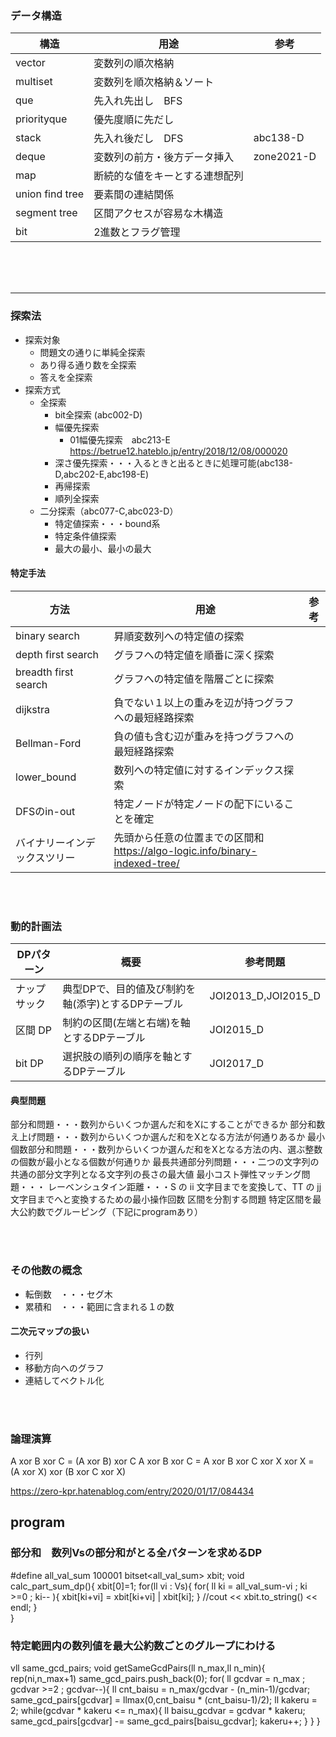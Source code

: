 

### データ構造
|構造|用途|参考|
|-|-|-|
|vector         |変数列の順次格納|
|multiset       |変数列を順次格納＆ソート|
|que            |先入れ先出し　BFS|
|priorityque    |優先度順に先だし|
|stack          |先入れ後だし　DFS|abc138-D
|deque          |変数列の前方・後方データ挿入|zone2021-D
|map            |断続的な値をキーとする連想配列
|union find tree|要素間の連結関係
|segment tree   |区間アクセスが容易な木構造
|bit            |2進数とフラグ管理

<br>
<br>
<br>
<hr>

### 探索法
- 探索対象
  - 問題文の通りに単純全探索
  - あり得る通り数を全探索
  - 答えを全探索
- 探索方式
  - 全探索
    - bit全探索 (abc002-D)
    - 幅優先探索
      - 01幅優先探索　abc213-E https://betrue12.hateblo.jp/entry/2018/12/08/000020
    - 深さ優先探索・・・入るときと出るときに処理可能(abc138-D,abc202-E,abc198-E)
    - 再帰探索
    - 順列全探索
  - 二分探索（abc077-C,abc023-D）
    - 特定値探索・・・bound系
    - 特定条件値探索
    - 最大の最小、最小の最大
#### 特定手法
|方法|用途|参考|
|-|-|-|
|binary search  |昇順変数列への特定値の探索|
|depth first search |グラフへの特定値を順番に深く探索|
|breadth first search |グラフへの特定値を階層ごとに探索
|dijkstra | 負でない１以上の重みを辺が持つグラフへの最短経路探索
|Bellman-Ford | 負の値も含む辺が重みを持つグラフへの最短経路探索
|lower_bound | 数列への特定値に対するインデックス探索
|DFSのin-out|特定ノードが特定ノードの配下にいることを確定
|バイナリーインデックスツリー|先頭から任意の位置までの区間和　https://algo-logic.info/binary-indexed-tree/

<br>
<br>

### 動的計画法
|DPパターン|概要|参考問題|
|-|-|-|
|ナップサック|典型DPで、目的値及び制約を軸(添字)とするDPテーブル|JOI2013_D,JOI2015_D|
|区間 DP|制約の区間(左端と右端)を軸とするDPテーブル|JOI2015_D|
|bit DP|選択肢の順列の順序を軸とするDPテーブル|JOI2017_D|

#### 典型問題
部分和問題・・・数列からいくつか選んだ和をXにすることができるか
部分和数え上げ問題・・・数列からいくつか選んだ和をXとなる方法が何通りあるか
最小個数部分和問題・・・数列からいくつか選んだ和をXとなる方法の内、選ぶ整数の個数が最小となる個数が何通りか
最長共通部分列問題・・・二つの文字列の共通の部分文字列となる文字列の長さの最大値
最小コスト弾性マッチング問題・・・
レーベンシュタイン距離・・・S の ii 文字目までを変換して、TT の jj 文字目までへと変換するための最小操作回数
区間を分割する問題
特定区間を最大公約数でグルーピング（下記にprogramあり）

<br>
<br>

### その他数の概念
- 転倒数　・・・セグ木
- 累積和　・・・範囲に含まれる１の数

#### 二次元マップの扱い
- 行列
- 移動方向へのグラフ
- 連結してベクトル化

<br>
<br>


### 論理演算
A xor B xor C = (A xor B) xor C
A xor B xor C = A xor B xor C xor X xor X = (A xor X) xor (B xor C xor X)

https://zero-kpr.hatenablog.com/entry/2020/01/17/084434



## program
### 部分和　数列Vsの部分和がとる全パターンを求めるDP
#define all_val_sum 100001
bitset<all_val_sum> xbit;
void calc_part_sum_dp(){
    xbit[0]=1;
    for(ll vi : Vs){
        for( ll ki = all_val_sum-vi ; ki >=0 ; ki-- ){
            xbit[ki+vi] = xbit[ki+vi] | xbit[ki];
        }
        //cout << xbit.to_string() << endl;
    }    
}
### 特定範囲内の数列値を最大公約数ごとのグループにわける
vll same_gcd_pairs;
void getSameGcdPairs(ll n_max,ll n_min){
    rep(ni,n_max+1) same_gcd_pairs.push_back(0); 
    for( ll gcdvar = n_max ; gcdvar >=2 ; gcdvar--){
        ll cnt_baisu = n_max/gcdvar - (n_min-1)/gcdvar;
        same_gcd_pairs[gcdvar] = llmax(0,cnt_baisu * (cnt_baisu-1)/2);
        ll kakeru = 2;
        while(gcdvar * kakeru <= n_max){
            ll baisu_gcdvar = gcdvar * kakeru;
            same_gcd_pairs[gcdvar] -= same_gcd_pairs[baisu_gcdvar];
            kakeru++;
        }
    }
}
